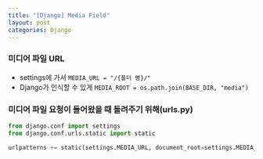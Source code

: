 ```yaml
---
title: "[Django] Media Field"
layout: post
categories: Django
--- 
```


### 미디어 파일 URL
- settings에 가서 `MEDIA_URL = "/{폴더 명}/"`
- Django가 인식할 수 있게 `MEDIA_ROOT = os.path.join(BASE_DIR, "media")`


### 미디어 파일 요청이 들어왔을 때 돌려주기 위해(urls.py)
```python
from django.conf import settings
from django.conf.urls.static import static

urlpatterns += static(settings.MEDIA_URL, document_root=settings.MEDIA_ROOT)
```
